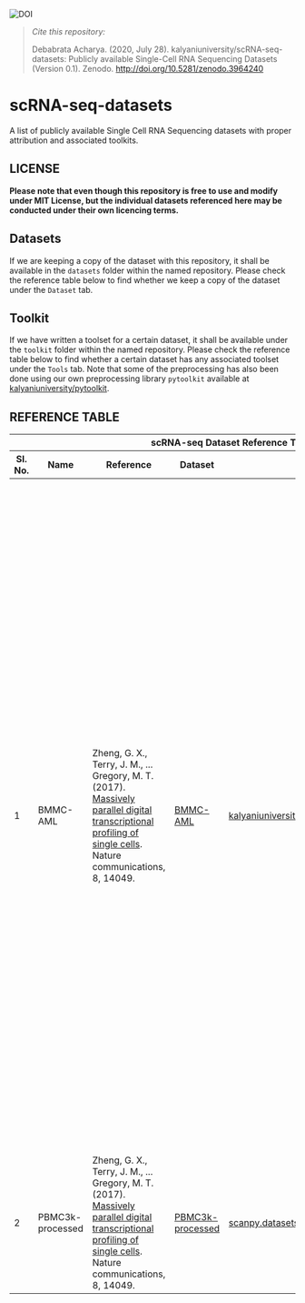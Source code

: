 ![DOI](https://zenodo.org/badge/DOI/10.5281/zenodo.3964240.svg)

> *Cite this repository:*
>
> Debabrata Acharya. (2020, July 28). kalyaniuniversity/scRNA-seq-datasets: Publicly available Single-Cell RNA Sequencing Datasets (Version 0.1). Zenodo. http://doi.org/10.5281/zenodo.3964240

# scRNA-seq-datasets
A list of publicly available Single Cell RNA Sequencing datasets with proper attribution and associated toolkits.

## LICENSE
**Please note that even though this repository is free to use and modify under MIT License, but the individual datasets referenced here may be conducted under their own licencing terms.**

## Datasets
If we are keeping a copy of the dataset with this repository, it shall be available in the `datasets` folder within the named repository. Please check the reference table below to find whether we keep a copy of the dataset under the `Dataset` tab.

## Toolkit
If we have written a toolset for a certain dataset, it shall be available under the `toolkit` folder within the named repository. Please check the reference table below to find whether a certain dataset has any associated toolset under the `Tools` tab. Note that some of the preprocessing has also been done using our own preprocessing library `pytoolkit` available at [kalyaniuniversity/pytoolkit](https://github.com/kalyaniuniversity/mgx-datasets).

## REFERENCE TABLE

<table>
	<thead>
		<tr>
			<th colspan="6">scRNA-seq Dataset Reference Table</th>
		</tr>
		<tr>
			<th>Sl. No.</th>
			<th>Name</th>
			<th>Reference</th>
			<th>Dataset</th>
			<th>Tools</th>
			<th>Notes</th>
		</tr>
	</thead>
	<tbody>
		<tr>
			<td>1</td>
			<td>BMMC-AML</td>
			<td>Zheng, G. X., Terry, J. M., ... Gregory, M. T. (2017). <a href="https://www.nature.com/articles/ncomms14049" target="_blank">Massively parallel digital transcriptional profiling of single cells</a>. Nature communications, 8, 14049.</td>
			<td><a href="https://github.com/kalyaniuniversity/scRNA-seq-datasets/tree/master/BMMC-AML/datasets" target="_blank">BMMC-AML</a></td>
			<td><a href="https://github.com/kalyaniuniversity/pytoolkit" target="_blank">kalyaniuniversity/pytoolkit</a></td>
			<td>
				Bone marrow mononuclear cells with AML (2017), from <a href="https://support.10xgenomics.com/single-cell-gene-expression/datasets" target="_blank">10x Genomics</a>
				<br/>
				Gene expressions in bone marrow mononuclear cells from a patient with acute myeloid leukemia (AML) and two healthy donors used as controls. The data includes over 8000 cells and 1000 genes with the highest dispersion. This is a data that comes with <a href="https://support.10xgenomics.com/single-cell-gene-expression/software/visualization/latest/what-is-loupe-cell-browser" target="_blank">Loupe Cell Browser</a>, and includes cells from three separate experiments with data sets published on 10x Genomics single-cell data sets page: AML027 Pre-transplant BMMCs, Frozen BMMCs (Healthy Control 1), and Frozen BMMCs (Healthy Control 2).
			</td>
		</tr>
		<tr>
			<td>2</td>
			<td>PBMC3k-processed</td>
			<td>Zheng, G. X., Terry, J. M., ... Gregory, M. T. (2017). <a href="https://www.nature.com/articles/ncomms14049" target="_blank">Massively parallel digital transcriptional profiling of single cells</a>. Nature communications, 8, 14049.</td>
			<td><a href="https://github.com/kalyaniuniversity/scRNA-seq-datasets/tree/master/PBMC3k/datasets" target="_blank">PBMC3k-processed</a></td>
			<td><a href="https://scanpy.readthedocs.io/en/stable/api/scanpy.datasets.pbmc3k_processed.html" target="_blank">scanpy.datasets.pbmc3k_processed</a></td>
			<td>
				The data consist in 3k PBMCs from a Healthy Donor and are freely available from <a href="https://support.10xgenomics.com/single-cell-gene-expression/datasets/1.1.0/pbmc3k" target="_blank">10x Genomics</a>.
			</td>
		</tr>
	</tbody>
</table>